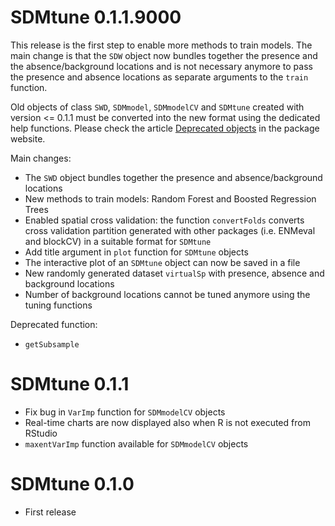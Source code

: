 # SDMtune 0.1.1.9000
This release is the first step to enable more methods to train models. The main change is that the `SDW` object now bundles together the presence and the absence/background locations and is not necessary anymore to pass the presence and absence locations as separate arguments to the `train` function.

Old objects of class `SWD`, `SDMmodel`, `SDMmodelCV` and `SDMtune` created with version <= 0.1.1 must be converted into the new format using the dedicated help functions. Please check the article [Deprecated objects](https://consbiol-unibern.github.io/SDMtune/articles/articles/deprecatd_objects.html) in the package website.  

Main changes:

* The `SWD` object bundles together the presence and absence/background locations
* New methods to train models: Random Forest and Boosted Regression Trees
* Enabled spatial cross validation: the function `convertFolds` converts cross validation partition generated with other packages (i.e. ENMeval and blockCV) in a suitable format for `SDMtune`
* Add title argument in `plot` function for `SDMtune` objects
* The interactive plot of an `SDMtune` object can now be saved in a file
* New randomly generated dataset `virtualSp` with presence, absence and background locations
* Number of background locations cannot be tuned anymore using the tuning functions

Deprecated function:

* `getSubsample`

# SDMtune 0.1.1
* Fix bug in `VarImp` function for `SDMmodelCV` objects
* Real-time charts are now displayed also when R is not executed from RStudio
* `maxentVarImp` function available for `SDMmodelCV` objects

# SDMtune 0.1.0
* First release

